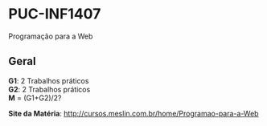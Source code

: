 # PUC-INF1407
Programação para a Web

## Geral

**G1**: 2 Trabalhos práticos  
**G2**: 2 Trabalhos práticos  
**M** = (G1+G2)/2?  

**Site da Matéria**: http://cursos.meslin.com.br/home/Programao-para-a-Web

